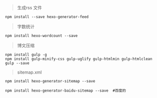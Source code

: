 > 生成rss 文件
```
npm install --save hexo-generator-feed
```
> 字数统计
```
npm install hexo-wordcount --save
```
> 博文压缩
```
npm install gulp -g
npm install gulp-minify-css gulp-uglify gulp-htmlmin gulp-htmlclean gulp --save
```

> sitemap.xml
```
npm install hexo-generator-sitemap --save
 
npm install hexo-generator-baidu-sitemap --save  #百度的
```